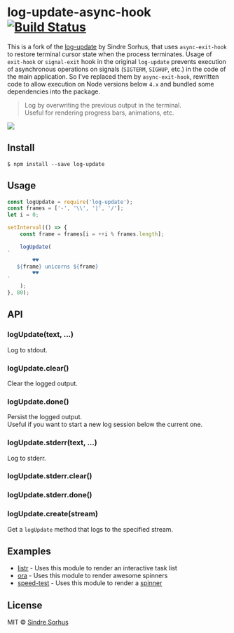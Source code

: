 # log-update-async-hook [![Build Status](https://travis-ci.org/AndreyBelym/log-update-async-hook.svg?branch=master)](https://travis-ci.org/sindresorhus/log-update)

This is a fork of the [log-update](https://github.com/sindresorhus/log-update) by Sindre Sorhus, that uses `async-exit-hook` to restore terminal cursor state when the process terminates.
Usage of `exit-hook` or `signal-exit` hook in the original `log-update` prevents execution of asynchronous operations on signals (`SIGTERM`, `SIGHUP`, etc.) in the code of the main application.
So I've replaced them by `async-exit-hook`, rewritten code to allow execution on Node versions below `4.x` and bundled some dependencies into the package.
  
> Log by overwriting the previous output in the terminal.<br>
> Useful for rendering progress bars, animations, etc.

![](screenshot.gif)


## Install

```
$ npm install --save log-update
```


## Usage

```js
const logUpdate = require('log-update');
const frames = ['-', '\\', '|', '/'];
let i = 0;

setInterval(() => {
	const frame = frames[i = ++i % frames.length];

	logUpdate(
`
        ♥♥
   ${frame} unicorns ${frame}
        ♥♥
`
	);
}, 80);
```


## API

### logUpdate(text, ...)

Log to stdout.

### logUpdate.clear()

Clear the logged output.

### logUpdate.done()

Persist the logged output.<br>
Useful if you want to start a new log session below the current one.

### logUpdate.stderr(text, ...)

Log to stderr.

### logUpdate.stderr.clear()
### logUpdate.stderr.done()

### logUpdate.create(stream)

Get a `logUpdate` method that logs to the specified stream.


## Examples

- [listr](https://github.com/SamVerschueren/listr) - Uses this module to render an interactive task list
- [ora](https://github.com/sindresorhus/ora) - Uses this module to render awesome spinners
- [speed-test](https://github.com/sindresorhus/speed-test) - Uses this module to render a [spinner](https://github.com/sindresorhus/elegant-spinner)


## License

MIT © [Sindre Sorhus](https://sindresorhus.com)

